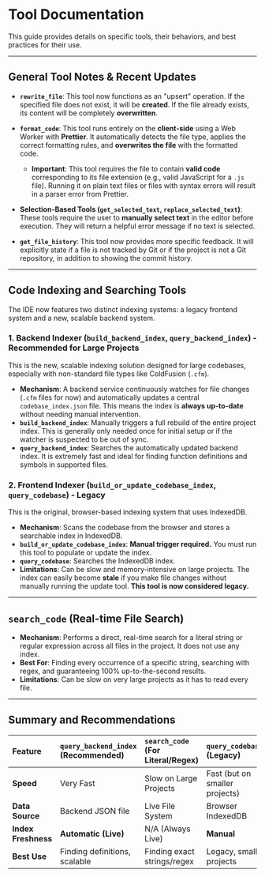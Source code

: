 # Tool Documentation

This guide provides details on specific tools, their behaviors, and best practices for their use.

---

## General Tool Notes & Recent Updates

- **`rewrite_file`**: This tool now functions as an "upsert" operation. If the specified file does not exist, it will be **created**. If the file already exists, its content will be completely **overwritten**.

- **`format_code`**: This tool runs entirely on the **client-side** using a Web Worker with **Prettier**. It automatically detects the file type, applies the correct formatting rules, and **overwrites the file** with the formatted code.
  - **Important**: This tool requires the file to contain **valid code** corresponding to its file extension (e.g., valid JavaScript for a `.js` file). Running it on plain text files or files with syntax errors will result in a parser error from Prettier.

- **Selection-Based Tools (`get_selected_text`, `replace_selected_text`)**: These tools require the user to **manually select text** in the editor before execution. They will return a helpful error message if no text is selected.

- **`get_file_history`**: This tool now provides more specific feedback. It will explicitly state if a file is not tracked by Git or if the project is not a Git repository, in addition to showing the commit history.

---

## Code Indexing and Searching Tools

The IDE now features two distinct indexing systems: a legacy frontend system and a new, scalable backend system.

### 1. Backend Indexer (`build_backend_index`, `query_backend_index`) - **Recommended for Large Projects**

This is the new, scalable indexing solution designed for large codebases, especially with non-standard file types like ColdFusion (`.cfm`).

- **Mechanism**: A backend service continuously watches for file changes (`.cfm` files for now) and automatically updates a central `codebase_index.json` file. This means the index is **always up-to-date** without needing manual intervention.
- **`build_backend_index`**: Manually triggers a full rebuild of the entire project index. This is generally only needed once for initial setup or if the watcher is suspected to be out of sync.
- **`query_backend_index`**: Searches the automatically updated backend index. It is extremely fast and ideal for finding function definitions and symbols in supported files.

### 2. Frontend Indexer (`build_or_update_codebase_index`, `query_codebase`) - **Legacy**

This is the original, browser-based indexing system that uses IndexedDB.

- **Mechanism**: Scans the codebase from the browser and stores a searchable index in IndexedDB.
- **`build_or_update_codebase_index`**: **Manual trigger required.** You must run this tool to populate or update the index.
- **`query_codebase`**: Searches the IndexedDB index.
- **Limitations**: Can be slow and memory-intensive on large projects. The index can easily become **stale** if you make file changes without manually running the update tool. **This tool is now considered legacy.**

---

## `search_code` (Real-time File Search)

- **Mechanism**: Performs a direct, real-time search for a literal string or regular expression across all files in the project. It does not use any index.
- **Best For**: Finding every occurrence of a specific string, searching with regex, and guaranteeing 100% up-to-the-second results.
- **Limitations**: Can be slow on very large projects as it has to read every file.

---

## Summary and Recommendations

| Feature | `query_backend_index` (Recommended) | `search_code` (For Literal/Regex) | `query_codebase` (Legacy) |
| :--- | :--- | :--- | :--- |
| **Speed** | Very Fast | Slow on Large Projects | Fast (but on smaller projects) |
| **Data Source** | Backend JSON file | Live File System | Browser IndexedDB |
| **Index Freshness** | **Automatic (Live)** | N/A (Always Live) | **Manual** |
| **Best Use** | Finding definitions, scalable | Finding exact strings/regex | Legacy, small projects |
